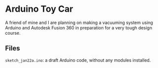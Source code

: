 # Arduino Toy Car
A friend of mine and I are planning on making a vacuuming system using Arduino and Autodesk Fusion 360 in preparation for a very tough design course.

## Files
`sketch_jan22a.ino`: a draft Arduino code, without any modules installed.


